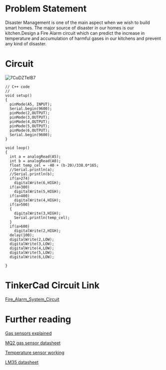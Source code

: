# Problem Statement

Disaster Management is one of the main aspect when we wish to build smart homes. The major source of disaster in our homes is our kitchen.Design a Fire Alarm circuit which can predict the increase in temperature and accumulation of harmful gases  in our kitchens and prevent any kind of disaster.

# Circuit


![7CuDZTelB7](https://user-images.githubusercontent.com/85684926/151136560-b80f34b8-cda1-4a6c-abea-9c82bbcc997b.gif)

```
// C++ code
//
void setup()
{
  pinMode(A5, INPUT);
  Serial.begin(9600);
  pinMode(2,OUTPUT);
  pinMode(3,OUTPUT);
  pinMode(4,OUTPUT);
  pinMode(5,OUTPUT);
  pinMode(6,OUTPUT);
  Serial.begin(9600);
}

void loop()
{
  int a = analogRead(A5);
  int b = analogRead(A0);
  float temp_cel = -40 + (b-20)/338.0*165;
  //Serial.println(a);
  //Serial.println(b);
  if(a>274)
    digitalWrite(6,HIGH);
  if(a>300)
    digitalWrite(5,HIGH);
  if(a>400)
    digitalWrite(4,HIGH);
  if(a>500)
  {
    digitalWrite(3,HIGH);
    Serial.println(temp_cel);
  }
  if(a>600)
    digitalWrite(2,HIGH);
  delay(100);
  digitalWrite(2,LOW);
  digitalWrite(3,LOW);
  digitalWrite(4,LOW);
  digitalWrite(5,LOW);
  digitalWrite(6,LOW);
  
}
```
# TinkerCad Circuit Link
[Fire_Alarm_System_Circuit](https://www.tinkercad.com/things/1If2sjN5ir9)

# Further reading

[Gas sensors explained](https://components101.com/articles/introduction-to-gas-sensors-types-working-and-applications)

[MQ2 gas sensor datasheet](http://gas-sensor.ru/pdf/combustible-gas-sensor.pdf)

[Temperature sensor working](https://www.tneutron.net/mikro/working-principle-sensor-lm35/#:~:text=Working%20Principle%20Sensor%20LM35%201%20The%20ambient%20temperature,output%20voltage%20changes.%203%20In%20the%20series%20LM35)

[LM35 datasheet](https://www.ti.com/lit/ds/symlink/lm35.pdf)


